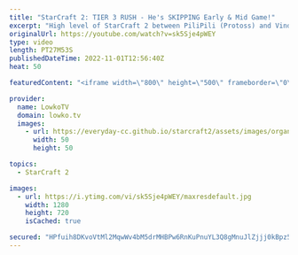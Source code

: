 ```yaml
---
title: "StarCraft 2: TIER 3 RUSH - He's SKIPPING Early & Mid Game!"
excerpt: "High level of StarCraft 2 between PiliPili (Protoss) and Vindicta (Terran). In this game the Protoss player decides to rush out tier 3 units right away, skipping both the early and mid game entirely.  Support my work on Patreon: https://www.patreon.com/lowkotv Become a YouTube member: https://lowko.tv/join"
originalUrl: https://youtube.com/watch?v=sk5Sje4pWEY
type: video
length: PT27M53S
publishedDateTime: 2022-11-01T12:56:40Z
heat: 50

featuredContent: "<iframe width=\"800\" height=\"500\" frameborder=\"0\" src=\"https://www.youtube.com/embed/sk5Sje4pWEY\" allow=\"accelerometer; autoplay; encrypted-media; gyroscope; picture-in-picture\" allowfullscreen></iframe>"

provider:
  name: LowkoTV
  domain: lowko.tv
  images:
    - url: https://everyday-cc.github.io/starcraft2/assets/images/organizations/lowko.tv-50x50.jpg
      width: 50
      height: 50

topics:
  - StarCraft 2

images:
  - url: https://i.ytimg.com/vi/sk5Sje4pWEY/maxresdefault.jpg
    width: 1280
    height: 720
    isCached: true

secured: "HPfuih8DKvoVtMl2MqwWv4bM5drMHBPw6RnKuPnuYL3Q8gMnuJlZjjj0kBpz5qg4dhtchhmkU3LHfpTDPGBKUo+dYq3NfKKQtAE7rED+7n23CTzJKwKCCqdg63iiwQPl7MZxIWkW1TOI7viWYQgyRSPweBaoQVQgEeFNOePaGax8mRHOYym5UnGf375OBcwupZfGkhNXZ0uGBxRBYsrQ5LROdMdjKUo7l+rO1k9TqMTljJdwvAPtsgGiWvNqmhdNVnoMF9K+gy3RCANMLPp/qA2SJNWSsu1lAjQ9tvCNn2hz8Av+n7bkP/Cxpy+4mObA3aGD796n9oW9i2zHs3DYtvJYdegB1WHWo6Pd+aoVnaf8lKQkgqYQPX/aIxlwFnOyhLFjsL6IJome2kG3/zPm6u43qmHZk+Hx2qGQhpKy7AQ=;hI0TCHoWw4woIX7mQYKLBw=="
---
```


